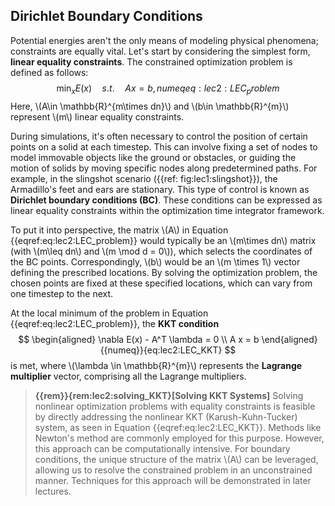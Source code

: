 ## Dirichlet Boundary Conditions

Potential energies aren't the only means of modeling physical phenomena; constraints are equally vital. Let's start by considering the simplest form, **linear equality constraints**. The constrained optimization problem is defined as follows:
$$
    \min_x E(x) \quad s.t. \quad Ax = b,
    {{numeq}}{eq:lec2:LEC_problem}
$$
Here, \\(A\\in \mathbb{R}^{m\\times dn}\\) and \\(b\\in \mathbb{R}^{m}\\) represent \\(m\\) linear equality constraints.

During simulations, it's often necessary to control the position of certain points on a solid at each timestep. This can involve fixing a set of nodes to model immovable objects like the ground or obstacles, or guiding the motion of solids by moving specific nodes along predetermined paths. For example, in the slingshot scenario ({{ref: fig:lec1:slingshot}}), the Armadillo's feet and ears are stationary. This type of control is known as **Dirichlet boundary conditions (BC)**. These conditions can be expressed as linear equality constraints within the optimization time integrator framework.

To put it into perspective, the matrix \\(A\\) in Equation {{eqref:eq:lec2:LEC_problem}} would typically be an \\(m\\times dn\\) matrix (with \\(m\\leq dn\\) and \\(m \\mod d = 0\\)), which selects the coordinates of the BC points. Correspondingly, \\(b\\) would be an \\(m \\times 1\\) vector defining the prescribed locations. By solving the optimization problem, the chosen points are fixed at these specified locations, which can vary from one timestep to the next.

At the local minimum of the problem in Equation {{eqref:eq:lec2:LEC_problem}}, the **KKT condition**
$$
\begin{aligned}
    \nabla E(x) - A^T \lambda = 0 \\
    A x = b
\end{aligned}
{{numeq}}{eq:lec2:LEC_KKT}
$$
is met, where \\(\\lambda \\in \\mathbb{R}^{m}\\) represents the **Lagrange multiplier** vector, comprising all the Lagrange multipliers.

> **{{rem}}{rem:lec2:solving_KKT}[Solving KKT Systems]**
Solving nonlinear optimization problems with equality constraints is feasible by directly addressing the nonlinear KKT (Karush-Kuhn-Tucker) system, as seen in Equation {{eqref:eq:lec2:LEC_KKT}}. Methods like Newton's method are commonly employed for this purpose. However, this approach can be computationally intensive. For boundary conditions, the unique structure of the matrix \\(A\\) can be leveraged, allowing us to resolve the constrained problem in an unconstrained manner. Techniques for this approach will be demonstrated in later lectures.